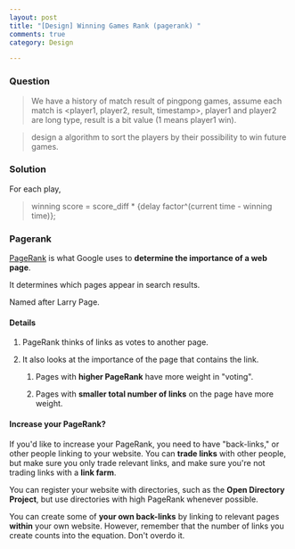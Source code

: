 ```yaml
---
layout: post
title: "[Design] Winning Games Rank (pagerank) "
comments: true
category: Design

---
```


### Question

> We have a history of match result of pingpong games, assume each match is <player1, player2, result, timestamp>, player1 and player2 are long type, result is a bit value (1 means player1 win). 

> design a algorithm to sort the players by their possibility to win future games. 

### Solution

For each play, 

> winning score = score_diff * {delay factor^(current time - winning time)}; 

### Pagerank 

[PageRank](http://google.about.com/od/searchengineoptimization/a/pagerankexplain.htm) is what Google uses to __determine the importance of a web page__. 

It determines which pages appear in search results.

Named after Larry Page. 

#### Details

1. PageRank thinks of links as votes to another page.

1. It also looks at the importance of the page that contains the link. 
    
    1. Pages with __higher PageRank__ have more weight in "voting". 
    
    1. Pages with __smaller total number of links__ on the page have more weight.

#### Increase your PageRank?

If you'd like to increase your PageRank, you need to have "back-links," or other people linking to your website. You can __trade links__ with other people, but make sure you only trade relevant links, and make sure you're not trading links with a __link farm__. 

You can register your website with directories, such as the __Open Directory Project__, but use directories with high PageRank whenever possible.

You can create some of __your own back-links__ by linking to relevant pages __within__ your own website. However, remember that the number of links you create counts into the equation. Don't overdo it.

